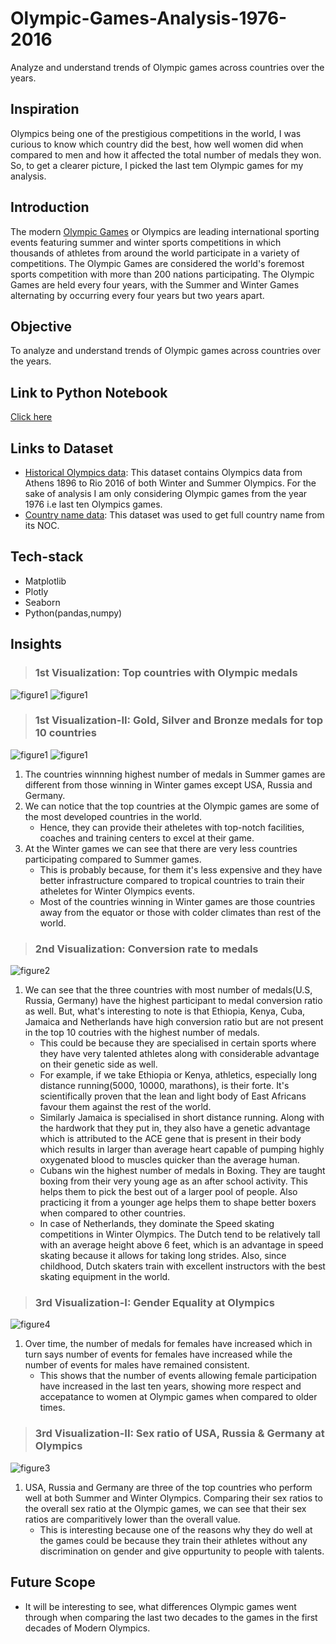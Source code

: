 # Olympic-Games-Analysis-1976-2016
Analyze and understand trends of Olympic games across countries over the years.

## Inspiration

Olympics being one of the prestigious competitions in the world, I was curious to know which country did the best, how well women did when compared to men and how it affected the total number of medals they won. So, to get a clearer picture, I picked the last tem Olympic games for my analysis.

## Introduction

The modern [Olympic Games](https://www.olympic.org) or Olympics are leading international sporting events featuring summer and winter sports competitions in which thousands of athletes from around the world participate in a variety of competitions. The Olympic Games are considered the world's foremost sports competition with more than 200 nations participating. The Olympic Games are held every four years, with the Summer and Winter Games alternating by occurring every four years but two years apart.

## Objective
To analyze and understand trends of Olympic games across countries over the years. 

## Link to Python Notebook
[Click here](http://nbviewer.jupyter.org/github/nikhilarosekuruvilla/Olympic-Games-Analysis-1976-2016/blob/master/Python%20notebook/Olympics.ipynb)

## Links to Dataset
* [Historical Olympics data](https://www.kaggle.com/heesoo37/120-years-of-olympic-history-athletes-and-results):
This dataset contains Olympics data from Athens 1896 to Rio 2016 of both Winter and Summer Olympics. For the sake of analysis I am only considering Olympic games from the year 1976 i.e last ten Olympics games.
* [Country name data](https://github.com/nikhilarosekuruvilla/Olympic-Games-Analysis-1976-2016/blob/master/country_NOC.csv):
This dataset was used to get full country name from its NOC.

## Tech-stack

* Matplotlib
* Plotly
* Seaborn
* Python(pandas,numpy)

## Insights
> ### 1st Visualization: Top countries with Olympic medals

![figure1](https://github.com/nikhilarosekuruvilla/Olympic-Games-Analysis-1976-2016/blob/master/Visualizations/Medals%20won%20per%20Country%20in%20Summer%20Olympics.png)
![figure1](https://github.com/nikhilarosekuruvilla/Olympic-Games-Analysis-1976-2016/blob/master/Visualizations/Medals%20won%20per%20Country%20in%20Winter%20Olympics.png)

> ### 1st Visualization-II: Gold, Silver and Bronze medals for top 10 countries

![figure1](https://github.com/nikhilarosekuruvilla/Olympic-Games-Analysis-1976-2016/blob/master/Visualizations/Top%20Countries%20in%20Summer%20Olympics.png)
![figure1](https://github.com/nikhilarosekuruvilla/Olympic-Games-Analysis-1976-2016/blob/master/Visualizations/Top%20Countries%20in%20Winter%20Olympics.png)
1. The countries winnning highest number of medals in Summer games are different from those winning in Winter games except USA, Russia and Germany. 
2. We can notice that the top countries at the Olympic games are some of the most developed countries in the world.   
    * Hence, they can provide their atheletes with top-notch facilities, coaches and training centers to excel at their game.
3. At the Winter games we can see that there are very less countries participating compared to Summer games.     
    * This is probably because, for them it's less expensive and they have better infrastructure compared to tropical countries to  train their atheletes for Winter Olympics events.    
    * Most of the countries winning in Winter games are those countries away from the equator or those with colder climates than rest of the world.    
    
> ### 2nd Visualization: Conversion rate to medals

![figure2](https://github.com/nikhilarosekuruvilla/Olympic-Games-Analysis-1976-2016/blob/master/Visualizations/Medal%20to%20Participant%20ratio%20of%20Countries.png)
1. We can see that the three countries with most number of medals(U.S, Russia, Germany) have the highest participant to medal conversion ratio as well. But, what's interesting to note is that Ethiopia, Kenya, Cuba, Jamaica and Netherlands have high conversion ratio but are not present in the top 10 coutries with the highest number of medals.
    * This could be because they are specialised in certain sports where they have very talented athletes along with considerable advantage on their genetic side as well. 
    * For example, if we take Ethiopia or Kenya, athletics, especially long distance running(5000, 10000, marathons), is their forte. It's scientifically proven that the lean and light body of East Africans favour them against the rest of the world.
    * Similarly Jamaica is specialised in short distance running. Along with the hardwork that they put in, they also have a genetic advantage which is attributed to the ACE gene that is present in their body which results in larger than average heart capable of pumping highly oxygenated blood to muscles quicker than the average human.
    * Cubans win the highest number of medals in Boxing. They are taught boxing from their very young age as an after school activity. This helps them to pick the best out of a larger pool of people. Also practicing it from a younger age helps them to shape better boxers when compared to other countries.
    * In case of Netherlands, they dominate the Speed skating competitions in Winter Olympics. The Dutch tend to be relatively tall with an average height above 6 feet, which is an advantage in speed skating because it allows for taking long strides. Also, since childhood, Dutch skaters train with excellent instructors with the best skating equipment in the world. 
    
> ### 3rd Visualization-I: Gender Equality at Olympics
![figure4](https://github.com/nikhilarosekuruvilla/Olympic-Games-Analysis-1976-2016/blob/master/Visualizations/Male%20vs%20Female%20medal%20winners%20over%20the%20years.png)
1. Over time, the number of medals for females have increased  which in turn says number of events for females have increased while the number of events for males have remained consistent.
    * This shows that the number of events allowing female participation have increased in the last ten years, showing more respect and accepatance to women at Olympic games when compared to older times. 
    
> ### 3rd Visualization-II: Sex ratio of USA, Russia & Germany at Olympics

![figure3](https://github.com/nikhilarosekuruvilla/Olympic-Games-Analysis-1976-2016/blob/master/Visualizations/Comparison%20of%20Male:Female%20Participant%20ratio%20at%20Olympics.png)
1. USA, Russia and Germany are three of the top countries who perform well at both Summer and Winter Olympics. Comparing their sex ratios to the overall sex ratio at the Olympic games, we can see that their sex ratios are comparitively lower than the overall value.
     * This is interesting because one of the reasons why they do well at the games could be because they train their athletes without any discrimination on gender and give oppurtunity to people with talents.
    
## Future Scope
* It will be interesting to see, what differences Olympic games went through when comparing the last two decades to the games in the first decades of Modern Olympics.
